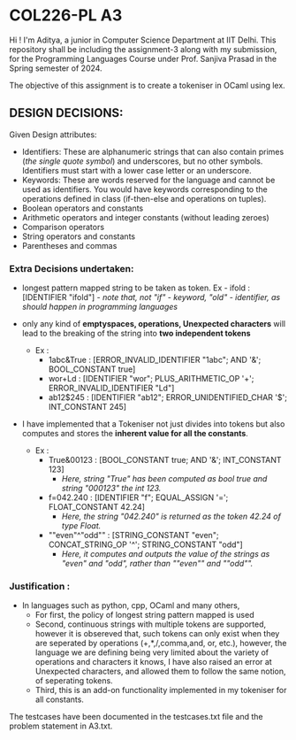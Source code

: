 # COL226-PL A3

Hi ! I'm Aditya, a junior in Computer Science Department at IIT Delhi.
This repository shall be including the assignment-3 along with my submission, for the Programming Languages Course under Prof. Sanjiva Prasad in the Spring semester of 2024.

The objective of this assignment is to create a tokeniser in OCaml using lex.

## DESIGN DECISIONS:

Given Design attributes:
- Identifiers: These are alphanumeric strings that can also contain primes (*the single quote symbol*) and underscores, but no other symbols. Identifiers must start with a lower case letter or an underscore.
- Keywords: These are words reserved for the language and cannot be used as identifiers. You would have keywords corresponding to the operations defined in class (if-then-else and operations on tuples).
- Boolean operators and constants
- Arithmetic operators and integer constants (without leading zeroes) 
- Comparison operators 
- String operators and constants
- Parentheses and commas

### Extra Decisions undertaken:

- longest pattern mapped string to be taken as token.
  Ex - ifold : [IDENTIFIER "ifold"] - *note that, not "if" - keyword, "old" - identifier, as should happen in programming languages*

- only any kind of **emptyspaces, operations, Unexpected characters** will lead to the breaking of the string into **two independent tokens** 
    - Ex :
      - 1abc&True : [ERROR_INVALID_IDENTIFIER "1abc"; AND '&'; BOOL_CONSTANT true]
      - wor+Ld : [IDENTIFIER "wor"; PLUS_ARITHMETIC_OP '+'; ERROR_INVALID_IDENTIFIER "Ld"]
      - ab12$245 : [IDENTIFIER "ab12"; ERROR_UNIDENTIFIED_CHAR '$'; INT_CONSTANT 245]

- I have implemented that a Tokeniser not just divides into tokens but also computes and stores the **inherent value for all the constants**.
    - Ex :
      - True&00123 : [BOOL_CONSTANT true; AND '&'; INT_CONSTANT 123]
        - *Here, string "True"  has been computed as bool true and string "000123" the int 123.*
      - f=042.240 : [IDENTIFIER "f"; EQUAL_ASSIGN '='; FLOAT_CONSTANT 42.24]
        - *Here, the string "042.240" is returned as the token 42.24 of type Float.*
      - "\"even\"^\"odd\"" : [STRING_CONSTANT "even"; CONCAT_STRING_OP '^'; STRING_CONSTANT "odd"]
        - *Here, it computes and outputs the value of the strings as "even" and "odd", rather than "\"even\"" and "\"odd\"".*

### Justification :

- In languages such as python, cpp, OCaml and many others, 
    - For first, the policy of longest string pattern mapped is used
    - Second, continuous strings with multiple tokens are supported, however it is obsereved that, such tokens can only exist when they are seperated by operations (+,*,/,comma,and, or, etc.), however, the language we are defining being very limited about the variety of operations and characters it knows, I have also raised an error at Unexpected characters, and allowed them to follow the same notion, of seperating tokens.
    - Third, this is an add-on functionality implemented in my tokeniser for all constants.

The testcases have been documented in the testcases.txt file and the problem statement in A3.txt.
